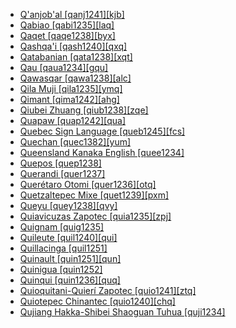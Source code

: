 - [Q'anjob'al [qanj1241][kjb]](tree/maya1287/core1254/west2865/kanj1261/kanj1262/kanj1263/qanj1241/qanjobal.qanj1241.ini)
- [Qabiao [qabi1235][laq]](tree/taik1256/kada1291/east2365/qabi1235/qabiao.qabi1235.ini)
- [Qaqet [qaqe1238][byx]](tree/bain1263/qaqe1238/qaqet.qaqe1238.ini)
- [Qashqa'i [qash1240][qxq]](tree/turk1311/comm1245/oghu1246/oghu1243/sout2696/qash1240/qashqai.qash1240.ini)
- [Qatabanian [qata1238][xqt]](tree/afro1255/semi1276/west2786/cent2236/sayh1236/qata1238/qatabanian.qata1238.ini)
- [Qau [qaua1234][gqu]](tree/taik1256/kada1291/sout3143/west2798/gela1265/qaua1234/qau.qaua1234.ini)
- [Qawasqar [qawa1238][alc]](tree/kawe1237/nort1506/qawa1238/qawasqar.qawa1238.ini)
- [Qila Muji [qila1235][ymq]](tree/sino1245/burm1265/lolo1265/lolo1267/nili1235/sout3212/high1272/muji1235/lagh1244/thop1235/core1246/qila1235/qilamuji.qila1235.ini)
- [Qimant [qima1242][ahg]](tree/afro1255/cush1243/cent2193/nort3158/qima1242/qimant.qima1242.ini)
- [Qiubei Zhuang [qiub1238][zqe]](tree/taik1256/kamt1241/beta1258/daic1237/nort3180/nort3189/qiub1238/qiubeizhuang.qiub1238.ini)
- [Quapaw [quap1242][qua]](tree/siou1252/core1249/miss1254/dheg1241/quap1242/quapaw.quap1242.ini)
- [Quebec Sign Language [queb1245][fcs]](tree/sign1238/sign1237/asli1244/queb1245/quebecsignlanguage.queb1245.ini)
- [Quechan [quec1382][yum]](tree/coch1271/yuma1250/gene1244/rive1260/quec1382/quechan.quec1382.ini)
- [Queensland Kanaka English [quee1234]](tree/pidg1258/engl1287/quee1234/queenslandkanakaenglish.quee1234.ini)
- [Quepos [quep1238]](tree/uncl1493/quep1238/quepos.quep1238.ini)
- [Querandi [quer1237]](tree/uncl1493/quer1237/querandi.quer1237.ini)
- [Querétaro Otomi [quer1236][otq]](tree/otom1299/west2783/otop1241/otop1242/otom1297/otom1300/nort3201/quer1236/queretarootomi.quer1236.ini)
- [Quetzaltepec Mixe [quet1239][pxm]](tree/book1242/quet1239/quetzaltepecmixe.quet1239.ini)
- [Queyu [quey1238][qvy]](tree/sino1245/burm1265/naqi1236/qian1263/quey1238/queyu.quey1238.ini)
- [Quiavicuzas Zapotec [quia1235][zpj]](tree/otom1299/east2557/popo1292/zapo1436/zapo1437/core1259/cent2146/quia1235/quiavicuzaszapotec.quia1235.ini)
- [Quignam [quig1235]](tree/uncl1493/quig1235/quignam.quig1235.ini)
- [Quileute [quil1240][qui]](tree/chim1311/quil1240/quileute.quil1240.ini)
- [Quillacinga [quil1251]](tree/uncl1493/quil1251/quillacinga.quil1251.ini)
- [Quinault [quin1251][qun]](tree/sali1255/tsam1241/coas1311/quin1251/quinault.quin1251.ini)
- [Quinigua [quin1252]](tree/uncl1493/quin1252/quinigua.quin1252.ini)
- [Quinqui [quin1236][quq]](tree/uncl1493/quin1236/quinqui.quin1236.ini)
- [Quioquitani-Quierí Zapotec [quio1241][ztq]](tree/otom1299/east2557/popo1292/zapo1436/zapo1437/core1259/sout3003/mixt1428/quio1241/quioquitaniquierizapotec.quio1241.ini)
- [Quiotepec Chinantec [quio1240][chq]](tree/otom1299/west2783/otop1241/chin1484/chin1488/quio1240/quiotepecchinantec.quio1240.ini)
- [Qujiang Hakka-Shibei Shaoguan Tuhua [quji1234]](tree/sino1245/sini1245/cent2008/quji1234/qujianghakkashibeishaoguantuhua.quji1234.ini)
